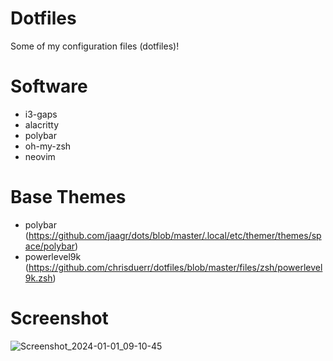 # Dotfiles
Some of my configuration files (dotfiles)!

# Software
- i3-gaps
- alacritty
- polybar
- oh-my-zsh
- neovim

# Base Themes
- polybar (https://github.com/jaagr/dots/blob/master/.local/etc/themer/themes/space/polybar)
- powerlevel9k (https://github.com/chrisduerr/dotfiles/blob/master/files/zsh/powerlevel9k.zsh)

# Screenshot
![Screenshot_2024-01-01_09-10-45](https://github.com/TheBabu/Dotfiles/assets/24832107/be8465ee-44e3-4b27-8786-ed5e845ea5fe)

